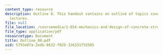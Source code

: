 ```yaml
---
content_type: resource
description: Outline 8. This handout contains an outline of topics covered in course
  lectures.
file: null
file_location: /coursemedia/1-054-mechanics-and-design-of-concrete-structures-spring-2004/5793e07a2edb8632f025336331f55505_Outline_08.pdf
file_type: application/pdf
resourcetype: Document
title: Outline_08.pdf
uid: 5793e07a-2edb-8632-f025-336331f55505
---
```


